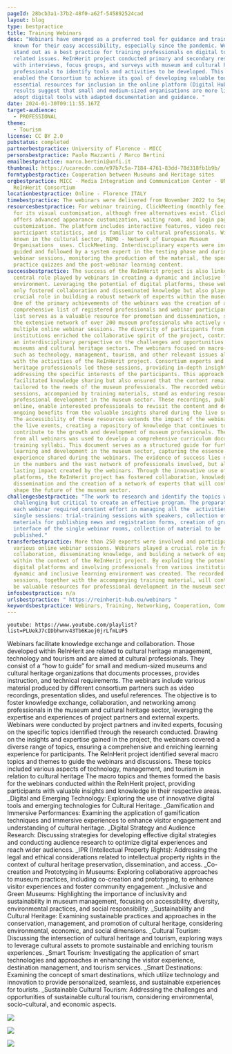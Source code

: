 ```yaml
---
pageId: 28bcb3a1-37b2-48f0-a62f-545892524cad
layout: blog
type: bestpractice
title: Training Webinars
desc: "Webinars have emerged as a preferred tool for guidance and training, well
  known for their easy accessibility, especially since the pandemic. Webinars
  stand out as a best practice for training professionals on digital tools and
  related issues. ReInHerit project conducted primary and secondary research
  with interviews, focus groups, and surveys with museum and cultural heritage
  professionals to identify tools and activities to be developed. This approach
  enabled the Consortium to achieve its goal of developing valuable tools and
  essential resources for inclusion in the online platform (Digital Hub). The
  results suggest that small and medium-sized organisations are more likely to
  adopt digital tools with adapted documentation and guidance. "
date: 2024-01-30T09:11:55.167Z
target-audience:
  - PROFESSIONAL
theme:
  - Tourism
license: CC BY 2.0
pubstatus: completed
partnerbestpractice: University of Florence - MICC
personsbestpractice: Paolo Mazzanti / Marco Bertini
emailbestpractice: marco.bertini@unfi.it
thumbnail: https://ucarecdn.com/e97b7c5a-7184-4761-83dd-78d318fb1b9b/
formtypbestpractice: Cooperation between Museums and Heritage sites
orgbestpractice: MICC - Media Integration and Communication Center - UNIFI /
  ReInHerit Consortium
locationbestpractice: Online - Florence ITALY
timebestpractice: The webinars were delivered from November 2022 to September 2023.
resourcesbestpractice: For webinar training, ClickMeeting (monthly fee) was used
  for its visual customisation, although free alternatives exist. ClickMeeting
  offers advanced appearance customization, waiting room, and login page
  customization. The platform includes interactive features, video recording,
  participant statistics, and is familiar to cultural professionals. Widely
  known in the cultural sector, NEMO - Network of European Museum
  Organisations  uses. ClickMeeting. Interdisciplinary experts were involved,
  guided and followed by a system expert in the testing phase and during the
  webinar sessions, monitoring the production of the material, the speakers'
  practice quizzes and the post-webinar learning content.
successbestpractice: The success of the ReInHerit project is also linked to the
  central role played by webinars in creating a dynamic and inclusive learning
  environment. Leveraging the potential of digital platforms, these webinars not
  only fostered collaboration and disseminated knowledge but also played a
  crucial role in building a robust network of experts within the museum sector.
  One of the primary achievements of the webinars was the creation of a
  comprehensive list of registered professionals and webinar participants. This
  list serves as a valuable resource for promotion and dissemination, showcasing
  the extensive network of over 200 museum professionals who actively engaged in
  multiple online webinar sessions. The diversity of participants from different
  institutions enriched the collaborative spirit of the project, contributing to
  an interdisciplinary perspective on the challenges and opportunities of the
  museums and cultural heritage sectors. The webinars focused on macro-topics
  such as technology, management, tourism, and other relevant issues aligned
  with the activities of the ReInHerit project. Consortium experts and cultural
  heritage professionals led these sessions, providing in-depth insights and
  addressing the specific interests of the participants. This approach not only
  facilitated knowledge sharing but also ensured that the content remained
  tailored to the needs of the museum professionals. The recorded webinar
  sessions, accompanied by training materials, stand as enduring resources for
  professional development in the museum sector. These recordings, published
  online, enable interested professionals to revisit the content and derive
  ongoing benefits from the valuable insights shared during the live sessions.
  The accessibility of these resources extends the impact of the webinars beyond
  the live events, creating a repository of knowledge that continues to
  contribute to the growth and development of museum professionals. The material
  from all webinars was used to develop a comprehensive curriculum document and
  training syllabi. This document serves as a structured guide for further
  learning and development in the museum sector, capturing the essence of the
  experience shared during the webinars. The evidence of success lies not only
  in the numbers and the vast network of professionals involved, but also in the
  lasting impact created by the webinars. Through the innovative use of digital
  platforms, the ReInHerit project has fostered collaboration, knowledge
  dissemination and the creation of a network of experts that will continue to
  shape the future of the museum sector.
challengesbestpractice: "The work to research and identify the topics was
  challenging but critical to create an effective program. The preparation of
  each webinar required constant effort in managing all the  activities of the
  single sessions: trial-training sessions with speakers, collection of
  materials for publishing news and registration forms, creation of graphical
  interface of the single webinar rooms, collection of material to be
  published."
transferbestpractice: More than 250 experts were involved and participated in
  various online webinar sessions. Webinars played a crucial role in fostering
  collaboration, disseminating knowledge, and building a network of experts
  within the context of the ReInHerit project. By exploiting the potential of
  digital platforms and involving professionals from various institutions, a
  dynamic and inclusive learning environment was created. The recorded webinar
  sessions, together with the accompanying training material, will continue to
  be valuable resources for professional development in the museum sector.
infosbestpractice: n/a
urlsbestpractice: " https://reinherit-hub.eu/webinars "
keywordsbestpractice: Webinars, Training, Networking, Cooperation, Communication, Management
---
```

`youtube: https://www.youtube.com/playlist?list=PLUekJ7cIDbhwnv43Tb6Kaoj0jrLfmLUP5`

Webinars facilitate knowledge exchange and collaboration. Those developed within ReInHerit are related to cultural heritage management, technology and tourism and are aimed at cultural professionals.  They consist of a “how to guide” for small and medium-sized museums and cultural heritage organizations that documents processes, provides instruction, and technical requirements.  The webinars include various material produced by different consortium partners such as video recordings, presentation slides, and useful references. The objective is to foster knowledge exchange, collaboration, and networking among professionals in the museum and cultural heritage sector, leveraging the expertise and experiences of project partners and external experts. Webinars were conducted by project partners and invited experts, focusing on the specific topics identified through the research conducted. Drawing on the insights and expertise gained in the project, the webinars covered a diverse range of topics, ensuring a comprehensive and enriching learning experience for participants.  The ReInHerit project identified several macro topics and themes to guide the webinars and discussions. These topics included various aspects of technology, management, and tourism in relation to cultural heritage The macro topics and themes formed the basis for the webinars conducted within the ReInHerit project, providing participants with valuable insights and knowledge in their respective areas.
_Digital and Emerging Technology: Exploring the use of innovative digital tools and emerging technologies for Cultural Heritage.
_Gamification and Immersive Performances: Examining the application of gamification techniques and immersive experiences to enhance visitor engagement and understanding of cultural heritage.
_Digital Strategy and Audience Research: Discussing strategies for developing effective digital strategies and conducting audience research to optimize digital experiences and reach wider audiences.
_IPR (Intellectual Property Rights): Addressing the legal and ethical considerations related to intellectual property rights in the context of cultural heritage preservation, dissemination, and access.
_Co-creation and Prototyping in Museums: Exploring collaborative approaches to museum practices, including co-creation and prototyping, to enhance visitor experiences and foster community engagement.
_Inclusive and Green Museums: Highlighting the importance of inclusivity and sustainability in museum management, focusing on accessibility, diversity, environmental practices, and social responsibility.
_Sustainability and Cultural Heritage: Examining sustainable practices and approaches in the conservation, management, and promotion of cultural heritage, considering environmental, economic, and social dimensions.
_Cultural Tourism: Discussing the intersection of cultural heritage and tourism, exploring ways to leverage cultural assets to promote sustainable and enriching tourism experiences.
_Smart Tourism: Investigating the application of smart technologies and approaches in enhancing the visitor experience, destination management, and tourism services.
_Smart Destinations: Examining the concept of smart destinations, which utilize technology and innovation to provide personalized, seamless, and sustainable experiences for tourists.
_Sustainable Cultural Tourism: Addressing the challenges and opportunities of sustainable cultural tourism, considering environmental, socio-cultural, and economic aspects.

![](https://ucarecdn.com/045fd074-17e9-4bce-aeba-8bcd87655d79/)

![](https://ucarecdn.com/28088853-c136-4d5c-ae63-63d8cec71439/)

![](https://ucarecdn.com/067e2d1a-9e3b-4ea6-8d51-e4103482b01a/)
